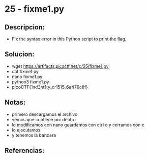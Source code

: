 # 25 - fixme1.py

## Descripcion:
* Fix the syntax error in this Python script to print the flag.

## Solucion:
* wget https://artifacts.picoctf.net/c/25/fixme1.py
* cat fixme1.py
* nano fixme1.py 
* python3 fixme1.py
* picoCTF{1nd3nt1ty_cr1515_6a476c8f}

## Notas:
* primero descargamos el archivo
* vemos que contiene por dentro
* lo modificamos con nano guardamos con ctrl o y cerramos con x
* lo ejecutamos
* y tenemos la bandera

## Referencias:
